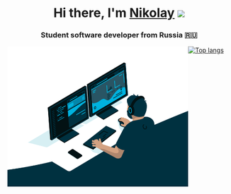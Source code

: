 <h1 align="center">Hi there, I'm <a href="https://vk.com/click_on_the_glass" target="_blank">Nikolay</a> 
<img src="https://github.com/blackcater/blackcater/raw/main/images/Hi.gif" height="32"/></h1>
<h3 align="center">Student software developer from Russia 🇷🇺</h3>

<img align = "left" alt = "GIF" src = "https://github.com/NuCleoids/NuCleoids/blob/main/code.gif?raw=true" width = "408" height = "318" /> 

[![Top langs](https://github-readme-stats.vercel.app/api/top-langs/?username=BaksNprogrammer&layout=compact&langs_count=6&theme=vue-dark)](https://github.com/anuraghazra/github-readme-stats)

